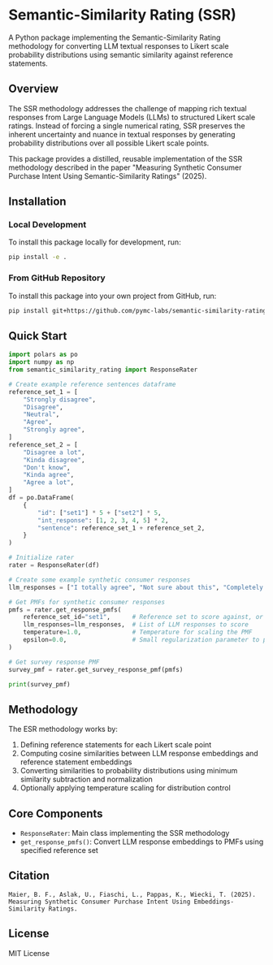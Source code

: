 # Semantic-Similarity Rating (SSR)

A Python package implementing the Semantic-Similarity Rating methodology for converting LLM textual responses to Likert scale probability distributions using semantic similarity against reference statements.

## Overview

The SSR methodology addresses the challenge of mapping rich textual responses from Large Language Models (LLMs) to structured Likert scale ratings. Instead of forcing a single numerical rating, SSR preserves the inherent uncertainty and nuance in textual responses by generating probability distributions over all possible Likert scale points.

This package provides a distilled, reusable implementation of the SSR methodology described in the paper "Measuring Synthetic Consumer Purchase Intent Using Semantic-Similarity Ratings" (2025).

## Installation

### Local Development
To install this package locally for development, run:
```bash
pip install -e .
```

### From GitHub Repository
To install this package into your own project from GitHub, run:
```bash
pip install git+https://github.com/pymc-labs/semantic-similarity-rating.git
```

## Quick Start

```python
import polars as po
import numpy as np
from semantic_similarity_rating import ResponseRater

# Create example reference sentences dataframe
reference_set_1 = [
    "Strongly disagree",
    "Disagree",
    "Neutral",
    "Agree",
    "Strongly agree",
]
reference_set_2 = [
    "Disagree a lot",
    "Kinda disagree",
    "Don't know",
    "Kinda agree",
    "Agree a lot",
]
df = po.DataFrame(
    {
        "id": ["set1"] * 5 + ["set2"] * 5,
        "int_response": [1, 2, 3, 4, 5] * 2,
        "sentence": reference_set_1 + reference_set_2,
    }
)

# Initialize rater
rater = ResponseRater(df)

# Create some example synthetic consumer responses
llm_responses = ["I totally agree", "Not sure about this", "Completely disagree"]

# Get PMFs for synthetic consumer responses
pmfs = rater.get_response_pmfs(
    reference_set_id="set1",      # Reference set to score against, or "mean"
    llm_responses=llm_responses,  # List of LLM responses to score
    temperature=1.0,              # Temperature for scaling the PMF
    epsilon=0.0,                  # Small regularization parameter to prevent division by zero and add smoothing
)

# Get survey response PMF
survey_pmf = rater.get_survey_response_pmf(pmfs)

print(survey_pmf)
```

## Methodology

The ESR methodology works by:
1. Defining reference statements for each Likert scale point
2. Computing cosine similarities between LLM response embeddings and reference statement embeddings
3. Converting similarities to probability distributions using minimum similarity subtraction and normalization
4. Optionally applying temperature scaling for distribution control

## Core Components

- `ResponseRater`: Main class implementing the SSR methodology
- `get_response_pmfs()`: Convert LLM response embeddings to PMFs using specified reference set

## Citation

```
Maier, B. F., Aslak, U., Fiaschi, L., Pappas, K., Wiecki, T. (2025). Measuring Synthetic Consumer Purchase Intent Using Embeddings-Similarity Ratings.
```

## License

MIT License

